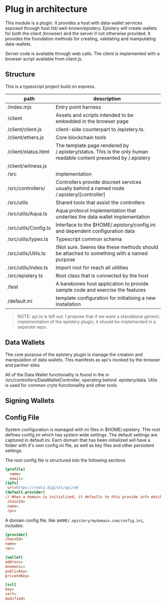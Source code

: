 # Plug in architecture

This module is a plugin. It provides a host with data-wallet services exposed through
host.tld/.well-known/epistery. Epistery will create wallets for both the client (browser)
and the server if not otherwise provided. It provides the foundation methods for creating,
validating and manipulating data-wallets.

Server code is available through web calls. The
client is implemented with a browser script available from client.js.

## Structure
This is a typescript project build on express.

| path                   | description                                                                                                      |
|------------------------|------------------------------------------------------------------------------------------------------------------|
| /index.mjs             | Entry point harness                                                                                              |
| /client                | Assets and scripts intended to be embedded in the browser page                                                   |
| /client/client.js      | client-side counterpart to /epistery.ts.                                                                         |
| /client/ethers.js      | Core blockchain tools                                                                                            |
| /client/status.html    | The template page rendered by /.epistery/status. This is the only human readable content presented by /.epistery |
| /client/witness.js     |                                                                                                                  |
| /src                   | implementation                                                                                                   |
| /src/controllers/      | Controllers provide discreet services usually behind a named route /.epistery/[controller]                       |
| /src/utils             | Shared tools that assist the controllers                                                                         |
| /src/utils/Aqua.ts     | Aqua protocol implementation that underlies the data wallet implementation                                       |
| /src/utils/Config.ts   | Interface to the $HOME/.epistory/config.ini and dependent configuration data                                     |
| /src/utils/types.ts    | Typescript common schema                                                                                         |
| /src/utils/Utils.ts    | (Not sure. Seems like these methods should be attached to something with a named purpose                         |
| /src/utils/index.ts    | Import root for reach all utilities                                                                              |
| /src/epistery.ts       | Root class that is connected by the host                                                                         |
| /test                  | A barebones host application to provide sample code and exercise the features                                    |
| /default.ini           | template configuration for initialising a new installation                                                       |

>NOTE: api.ts is left out. I propose that if we want a standalone generic implementation of the epistery plugin,
> it should be implemented in a separate repo.

## Data Wallets
The core purpose of the epistery plugin is manage the creation and manipulation of data wallets. This manifests as api's
invoked by the browser and partner sites

All of the Data Wallet functionality is found in the in /src/controllers/DataWalletController, operating behind .epistery/data. Utils
is used for common cryto functionaility and other tools

## Signing Wallets

## Config File
System configuration is managed with ini files in $HOME/.epistery. THe root defines config.ini which has system wide
settings. The default settings are captured in default.ini. Each domain that has been initialized will have a folder
with it's own config.ini file, as well as key files and other persistent settings.

The root config file is structured into the following sections

```ini
[profile]
  name=
  email=
[ipfs]
 url=https://rootz.digital/api/v0
[default.provider]
// When a domain is initialized, it defaults to this provide info which is subsequencly saved with the domain config.ini
 chainId=
 name=
 rpc=
```

A domain config file, like `$HOME/.epistery/mydomain.com/config.ini`, includes:

```ini
[provider]
chainId=
name=
rpc=

[wallet]
address=
mnemonic=
publicKey=
privateKey=

[ssl]
key=
cert=
modified=
```
